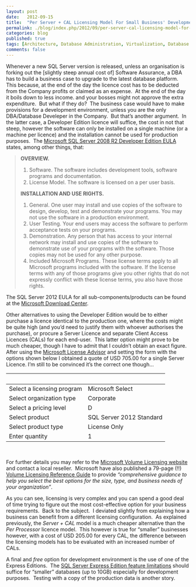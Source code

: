 ```yaml
---
layout: post
date:   2012-09-15
title:  "Per Server + CAL Licensing Model For Small Business' Development Environments"
permalink: ./blog/index.php/2012/09/per-server-cal-licensing-model-for-small-business-development-environments/
categories: blog
published: true
tags: [Architecture, Database Administration, Virtualization, Database Migration, Development, Testing, Upgrade]
comments: false
---
```

Whenever a new SQL Server version is released, unless an organisation is forking out the [slightly steep annual cost of] Software Assurance, a DBA has to build a business case to upgrade to the latest database platform.  This because, at the end of the day the licence cost has to be deducted from the Company profits or claimed as an expense.  At the end of the day it boils down to less income. and your bosses might not approve the extra expenditure.  But what if they do?  The business case would have to make provisions for a development environment, unless you are the only DBA/Database Develeper in the Company.  But that’s another argument.  In the latter case, a Developer Edition licence will suffice, the cost in not that steep, however the software can only be installed on a single machine (or a machine per licence) and the installation cannot be used for production purposes.  The [Microsoft SQL Server 2008 R2 Developer Edition EULA](http://www.microsoft.com/en-us/download/details.aspx?id=2803 "Microsoft SQL Server 2008 R2 End User License Agreements") states, among other things, that:

> **OVERVIEW.**
>
> 1. Software. The software includes development tools, software programs and documentation.
> 2. License Model. The software is licensed on a per user basis.
>
> **INSTALLATION AND USE RIGHTS.**
>
> 1. General. One user may install and use copies of the software to design, develop, test and demonstrate your programs. You may not use the software in a production environment.
> 2. User Testing. Your end users may access the software to perform acceptance tests on your programs.
> 3. Demonstration. Any person that has access to your internal network may install and use copies of the software to demonstrate use of your programs with the software. Those copies may not be used for any other purpose.
> 4. Included Microsoft Programs. These license terms apply to all Microsoft programs included with the software. If the license terms with any of those programs give you other rights that do not expressly conflict with these license terms, you also have those rights.
&nbsp;

The SQL Server 2012 EULA for all sub-components/products can be found at the [Microsoft Download Center](http://www.microsoft.com/en-us/download/details.aspx?id=29067 "Microsoft SQL Server 2012 Privacy Statement and End User License Agreements").

Other alternatives to using the Developer Edition would be to either purchase a licence identical to the production one, where the costs might be quite high (and you’d need to justify them with whoever authorises the purchase), or procure a Server Licence and separate Client Access Licences (CALs) for each end-user.  This latter option might prove to be much cheaper, though I have to admit that I couldn’t obtain an exact figure.  After using the [Microsoft License Advisor](http://mla.microsoft.com/default.aspx "Microsoft License Advisor") and setting the form with the options shown below I obtained a quote of USD 705.00 for a single Server Licence. I’m still to be convinced it’s the correct one though…

&nbsp;                      | &nbsp;
--------------------------- | ------------------
Select a licensing program  | Microsoft Select
Select organization type    | Corporate
Select a pricing level      | D
Select product              | SQL Server 2012 Standard
Select product type         | License Only
Enter quantity              | 1
&nbsp;

For further details you may refer to the [Microsoft Volume Licensing website](http://www.microsoft.com/licensing/ "Microsoft Volume Licensing") and contact a local reseller.  Microsoft have also published a 79-page (!!) [Volume Licensing Reference Guide](http://www.microsoft.com/en-us/download/details.aspx?id=11091 "Microsoft Volume Licensing Reference Guide") to provide _“comprehensive guidance to help you select the best options for the size, type, and business needs of your organization”_.

As you can see, licensing is very complex and you can spend a good deal of time trying to figure out the most cost-effective option for your business requirements.  Back to the subject.  I deviated slightly from explaining how a business can benefit from a different licensing configuration.  As explained previously, the _Server + CAL_ model is a much cheaper alternative than the _Per Processor_ licence model.  This however is true for “smaller” businesses however, with a cost of USD 205.00 for every CAL, the difference between the licensing models has to be evaluated with an increased number of CALs.

A final and *free* option for development environment is the use of one of the Express Editions.  The [SQL Server Express Edition feature limitations](./blog/index.php/2011/05/sql-server-r2-express-edition-features/ "SQL Server R2 Express Edition features") should suffice for “smaller” databases (up to 10GB) especially for development purposes.  Testing with a copy of the production data is another story.
